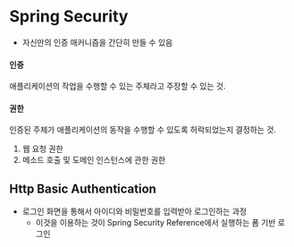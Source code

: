 # Spring Security

* 자신만의 인증 매커니즘을 간단히 만들 수 있음

#### 인증

애플리케이션의 작업을 수행할 수 있는 주체라고 주장할 수 있는 것.

#### 권한

인증된 주체가 애플리케이션의 동작을 수행할 수 있도록 허락되었는지 결정하는 것.
1. 웹 요청 권한
2. 메소드 호출 및 도메인 인스턴스에 관한 권한

## Http Basic Authentication

- 로그인 화면을 통해서 아이디와 비밀번호를 입력받아 로그인하는 과정
  - 이것을 이용하는 것이 Spring Security Reference에서 실행하는 폼 기반 로그인
